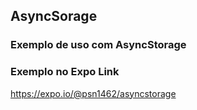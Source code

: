 ## AsyncSorage 

### Exemplo de uso com AsyncStorage

### Exemplo no Expo Link

https://expo.io/@psn1462/asyncstorage